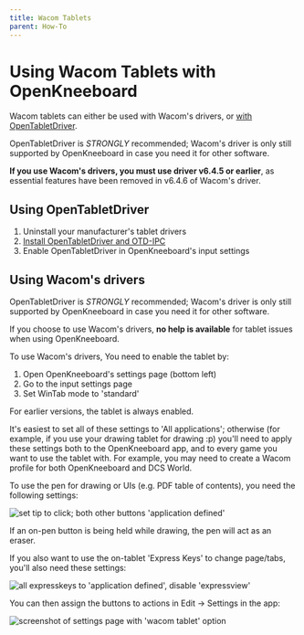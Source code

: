 ```yaml
---
title: Wacom Tablets
parent: How-To
---
```


# Using Wacom Tablets with OpenKneeboard

Wacom tablets can either be used with Wacom's drivers, or [with OpenTabletDriver](https://go.openkneeboard.com/otd-ipc).

OpenTabletDriver is *STRONGLY* recommended; Wacom's driver is only still supported by OpenKneeboard in case you need it for other software.

**If you use Wacom's drivers, you must use driver v6.4.5 or earlier**, as essential features have been removed in v6.4.6 of Wacom's driver.

## Using OpenTabletDriver

1. Uninstall your manufacturer's tablet drivers
2. [Install OpenTabletDriver and OTD-IPC](https://go.openkneeboard.com/otd-ipc)
3. Enable OpenTabletDriver in OpenKneeboard's input settings

## Using Wacom's drivers

OpenTabletDriver is *STRONGLY* recommended; Wacom's driver is only still supported by OpenKneeboard in case you need it for other software.

If you choose to use Wacom's drivers, **no help is available** for tablet issues when using OpenKneeboard.

To use Wacom's drivers, You need to enable the tablet by:

1. Open OpenKneeboard's settings page (bottom left)
2. Go to the input settings page
3. Set WinTab mode to 'standard'

For earlier versions, the tablet is always enabled.

It's easiest to set all of these settings to 'All applications'; otherwise (for example, if you use your
drawing tablet for drawing :p) you'll need to apply these settings both to the OpenKneeboard app, and to
every game you want to use the tablet with. For example, you may need to create a Wacom profile for both
OpenKneeboard and DCS World.

To use the pen for drawing or UIs (e.g. PDF table of contents), you need the
following settings:

![set tip to click; both other buttons 'application defined'](../screenshots/wacom-pen-settings.png)

If an on-pen button is being held while drawing, the pen will act as an eraser.

If you also want to use the on-tablet 'Express Keys' to change page/tabs, you'll
also need these settings:

![all expresskeys to 'application defined', disable 'expressview'](../screenshots/wacom-tablet-settings.png)

You can then assign the buttons to actions in Edit -> Settings in the app:

![screenshot of settings page with 'wacom tablet' option](../screenshots/wacom-expresskey-bindings.png)
